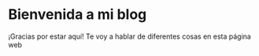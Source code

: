 # Bienvenida a mi blog

¡Gracias por estar aquí! Te voy a hablar de diferentes cosas en esta página web
